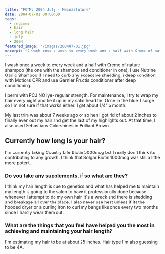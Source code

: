 ```yaml
---
title: "FOTM: 2004 July - Meinzzfuture"
date: 2004-07-01 00:00:00
tags:
  - regimen
  - hair
  - long hair
  - july
  - 2004
featured_image: '/images/200407-01.jpg'
excerpt: "I wash once a week to every week and a half with Creme of nature shampoo (the one with the shampoo and conditioner in one), I use Nutrine Garlic Shampoo if I need to curb any excessive shedding, i deep condition with Motions CPR and use Garnier Fructis conditioner after deep conditioning."
---
```

I wash once a week to every week and a half with Creme of nature shampoo (the one with the shampoo and conditioner in one), I use Nutrine Garlic Shampoo if I need to curb any excessive shedding, i deep condition with Motions CPR and use Garnier Fructis conditioner after deep conditioning.

I perm with PCJ NO lye- regular strength. For maintenance, I try to wrap my hair every night and tie it up in my satin head tie. Once in the blue, I surge so I'm not sure if that works either. I get about 1/4" a month.

My last trim was about 7 weeks ago or so hen I got rid of about 2 inches to finally even out my hair and get the last of my highlights out. At that time, I also used Sebastians Colorshines in Brilliant Brown.

## Currently how long is your hair?

I'm currently taking Country Life Biotin 5000mcg but I really don't think its contributing to any growth. I think that Solgar Biotin 1000mcg was still a little more potent.

### Do you take any supplements, if so what are they?

I think my hair length is due to genetics and what has helped me to maintain my length is going to the salon to have it professionally done because whenever I attempt to do my own hair, it's a wreck and there is shedding and breakage all over the place. I also never use heat unless if its the hooded dryer or a curling iron to curl my bangs like once every two months since I hardly wear them out.

### What are the things that you feel have helped you the most in achieving and maintaining your hair length?

I'm estimating my hair to be at about 25 inches. Hair type I'm also guessing to be 4A.